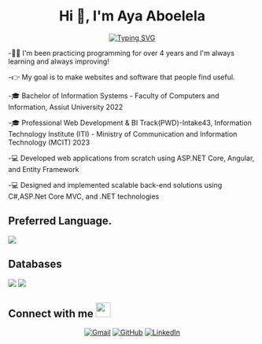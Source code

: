 <h1 align="center">Hi 👋, I'm Aya Aboelela</h1>
<p align="center">
  <a href="https://git.io/typing-svg"><img src="https://readme-typing-svg.demolab.com?font=Fira+Code&weight=500&size=22&pause=1000&center=true&vCenter=true&random=false&width=435&lines=Junior+Backend+Developer;I%E2%80%99m+currently+working+in+IPMagiX;C%23+%7C+OOP+%7C+EFC;Database+Design+and+SQL+Query;Dapper+%7C+Dapper.Contrib" alt="Typing SVG" /></a>
</p>

-👩‍💻 I'm been practicing programming for over 4 years and I'm always learning and always improving!

-👉 My goal is to make websites and software that people find useful.

-🎓 Bachelor of Information Systems - Faculty of Computers and Information, Assiut University 2022

-🎓 Professional Web Development & BI Track(PWD)-Intake43, Information Technology Institute (ITI) - Ministry of Communication and Information Technology (MCIT) 2023

-💻 Developed web applications from scratch using ASP.NET Core, Angular, and Entity Framework

-💻 Designed and implemented scalable back-end solutions using C#,ASP.Net Core MVC, and .NET technologies

## Preferred Language.
<div>
<img src="https://img.shields.io/badge/C%23-darkgreen?&style=for-the-badge&logo=c-sharp&logoColor=white"/>
</div>

## Databases
<div>
<img src="https://img.shields.io/badge/mysql-black?&style=for-the-badge&logo=mysql&logoColor=white"/>
<img src ="https://img.shields.io/badge/sql-%234ea94b.svg?&style=for-the-badge&logo=SQL&logoColor=white"/>
</div>

## Connect with me <img src="https://media.giphy.com/media/iY8CRBdQXODJSCERIr/giphy.gif" width="30px">

<p align="center">
	<a href="mailto:ayaa.aboelela@gmail.com"><img img src="https://img.shields.io/badge/gmail-%23EA4335.svg?style=plastic&logo=gmail&logoColor=white" alt="Gmail"/></a>
	<a href="https://github.com/aya-aboelela"><img src="https://img.shields.io/badge/github-%23181717.svg?style=plastic&logo=github&logoColor=white" alt="GitHub"/></a>
	<a href="https://www.linkedin.com/in/ayaboelela/"><img src="https://img.shields.io/badge/linkedin-%230A66C2.svg?style=plastic&logo=linkedin&logoColor=white" alt="LinkedIn"/></a>
</p>
